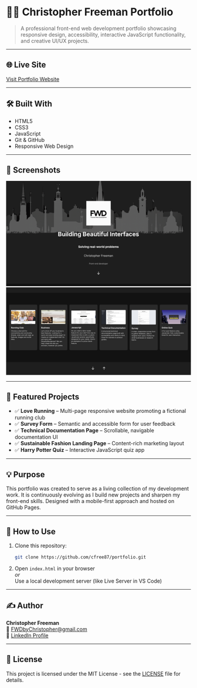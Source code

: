 # 🧑‍💻 Christopher Freeman Portfolio

> A professional front-end web development portfolio showcasing responsive design, accessibility, interactive JavaScript functionality, and creative UI/UX projects.

---

## 🌐 Live Site  
[Visit Portfolio Website](https://cfree87.github.io/portfolio/)

---

## 🛠️ Built With  
- HTML5  
- CSS3  
- JavaScript  
- Git & GitHub  
- Responsive Web Design  

---

## 📸 Screenshots  
![Homepage Screenshot](Assets/images/portfolio-home.png)  
![Project Section](Assets/images/portfolio-projects.png)  

---

## 📄 Featured Projects  
- ✅ **Love Running** – Multi-page responsive website promoting a fictional running club  
- ✅ **Survey Form** – Semantic and accessible form for user feedback  
- ✅ **Technical Documentation Page** – Scrollable, navigable documentation UI  
- ✅ **Sustainable Fashion Landing Page** – Content-rich marketing layout  
- ✅ **Harry Potter Quiz** – Interactive JavaScript quiz app  

---

## 💡 Purpose  
This portfolio was created to serve as a living collection of my development work. It is continuously evolving as I build new projects and sharpen my front-end skills. Designed with a mobile-first approach and hosted on GitHub Pages.

---

## 🚀 How to Use  
1. Clone this repository:
   ```bash
   git clone https://github.com/cfree87/portfolio.git
   ```

2. Open `index.html` in your browser  
   _or_  
   Use a local development server (like Live Server in VS Code)  

---

## ✍️ Author  
**Christopher Freeman**  
📧 [FWDbyChristopher@gmail.com](mailto:FWDbyChristopher@gmail.com)  
🔗 [LinkedIn Profile](https://www.linkedin.com/in/christopher-freeman-05497322a/)

---

## 📘 License  
This project is licensed under the MIT License - see the [LICENSE](LICENSE) file for details.
